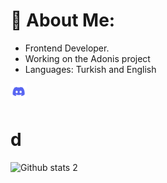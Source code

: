 
# 🙋 About Me:

- Frontend Developer.
- Working on the Adonis project
- Languages: Turkish and English

[<img align="left" alt="Git" width="26px" src="https://raw.githubusercontent.com/github/explore/cebd63002168a05a6a642f309227eefeccd92950/topics/discord/discord.png" />][Discord]

[Discord]: https://discord.gg/Ywruzc9uVB

<br />
<br />

# d

![Github stats 2](https://github-readme-stats.vercel.app/api?username=kullanıcıadınız&show_icons=true&theme=radical)
